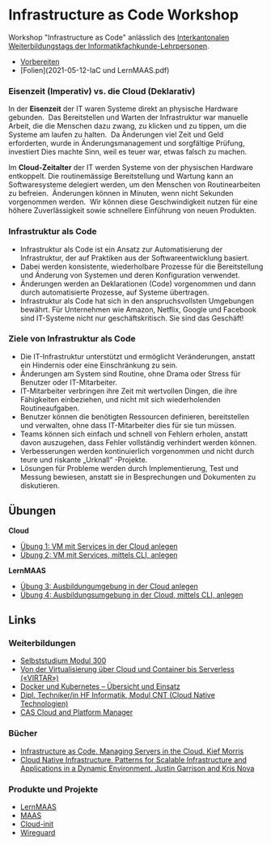 Infrastructure as Code Workshop
===============================

Workshop "Infrastructure as Code" anlässlich des [Interkantonalen Weiterbildungstags der Informatikfachkunde-Lehrpersonen](https://sites.google.com/view/weiterbildungstag-informatik/home).

* [Vorbereiten](Vorbereiten.md)
* [Folien](2021-05-12-IaC und LernMAAS.pdf)

### Eisenzeit (Imperativ) vs. die Cloud (Deklarativ)

In der **Eisenzeit** der IT waren Systeme direkt an physische Hardware gebunden. 
Das Bereitstellen und Warten der Infrastruktur war manuelle Arbeit, die die Menschen dazu zwang, zu klicken und zu tippen, um die Systeme am laufen zu halten. 
Da Änderungen viel Zeit und Geld erforderten, wurde in Änderungsmanagement und sorgfältige Prüfung, investiert
Dies machte Sinn, weil es teuer war, etwas falsch zu machen.

Im **Cloud-Zeitalter** der IT werden Systeme von der physischen Hardware entkoppelt.
Die routinemässige Bereitstellung und Wartung kann an Softwaresysteme delegiert werden, um den Menschen von Routinearbeiten zu befreien. 
Änderungen können in Minuten, wenn nicht Sekunden vorgenommen werden. 
Wir können diese Geschwindigkeit nutzen für eine höhere Zuverlässigkeit sowie schnellere Einführung von neuen Produkten. 

### Infrastruktur als Code

* Infrastruktur als Code ist ein Ansatz zur Automatisierung der Infrastruktur, der auf Praktiken aus der Softwareentwicklung basiert. 
* Dabei werden konsistente, wiederholbare Prozesse für die Bereitstellung und Änderung von Systemen und deren Konfiguration verwendet.
* Änderungen werden an Deklarationen (Code) vorgenommen und dann durch automatisierte Prozesse, auf Systeme übertragen.
* Infrastruktur als Code hat sich in den anspruchsvollsten Umgebungen bewährt. Für Unternehmen wie Amazon, Netflix, Google und Facebook sind IT-Systeme nicht nur geschäftskritisch. Sie sind das Geschäft!

### Ziele von Infrastruktur als Code

* Die IT-Infrastruktur unterstützt und ermöglicht Veränderungen, anstatt ein Hindernis oder eine Einschränkung zu sein.
* Änderungen am System sind Routine, ohne Drama oder Stress für Benutzer oder IT-Mitarbeiter.
* IT-Mitarbeiter verbringen ihre Zeit mit wertvollen Dingen, die ihre Fähigkeiten einbeziehen, und nicht mit sich wiederholenden Routineaufgaben.
* Benutzer können die benötigten Ressourcen definieren, bereitstellen und verwalten, ohne dass IT-Mitarbeiter dies für sie tun müssen.
* Teams können sich einfach und schnell von Fehlern erholen, anstatt davon auszugehen, dass Fehler vollständig verhindert werden können.
* Verbesserungen werden kontinuierlich vorgenommen und nicht durch teure und riskante „Urknall“ -Projekte.
* Lösungen für Probleme werden durch Implementierung, Test und Messung bewiesen, anstatt sie in Besprechungen und Dokumenten zu diskutieren.

## Übungen

**Cloud** 

* [Übung 1: VM mit Services in der Cloud anlegen](cloud-iac.md)
* [Übung 2: VM mit Services, mittels CLI, anlegen](cloud-iac-cli.md)

**LernMAAS**

* [Übung 3: Ausbildungumgebung in der Cloud anlegen](lernmaas-iac.md)
* [Übung 4: Ausbildungsumgebung in der Cloud, mittels CLI, anlegen](lernmaas-iac-cli.md)

## Links

### Weiterbildungen

* [Selbststudium Modul 300](https://github.com/mc-b/m300)
* [Von der Virtualisierung über Cloud und Container bis Serverless («VIRTAR»)](https://www.digicomp.ch/weiterbildung/development-trainings/software-engineering-trainings/it-architektur/softwarearchitektur/design-organisation/kurs-von-der-virtualisierung-ueber-cloud-und-container-bis-serverless)
* [Docker und Kubernetes – Übersicht und Einsatz ](https://www.digicomp.ch/trends/docker-trainings/docker-und-kubernetes-uebersicht-und-einsatz)
* [Dipl. Techniker/in HF Informatik, Modul CNT (Cloud Native Technologien)](https://tbz.ch/weiterbildung-tbz/it-services-engineer-hf/)
* [CAS Cloud and Platform Manager](https://www.hslu.ch/de-ch/informatik/weiterbildung/networking-and-innovative-technologies/cas-cloud/)

### Bücher

* [Infrastructure as Code. Managing Servers in the Cloud. Kief Morris](https://infrastructure-as-code.com/book/)
* [Cloud Native Infrastructure. Patterns for Scalable Infrastructure and Applications in a Dynamic Environment. Justin Garrison and Kris Nova](https://learning.oreilly.com/library/view/cloud-native-infrastructure/9781491984291/)

### Produkte und Projekte

* [LernMAAS](https://github.com/mc-b/lernmaas)
* [MAAS](https://maas.io)
* [Cloud-init](https://cloudinit.readthedocs.io/en/latest/)
* [Wireguard](https://www.wireguard.com/)

